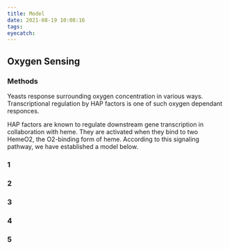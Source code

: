 ```yaml
---
title: Model
date: 2021-08-19 10:08:16
tags:
eyecatch:
---
```


## Oxygen Sensing

### Methods

Yeasts response surrounding oxygen concentration in various ways. Transcriptional regulation by HAP factors is one of such oxygen dependant responces.

HAP factors are known to regulate downstream gene transcription in collaboration with heme. They are activated when they bind to two HemeO2, the O2-binding form of heme.
According to this signaling pathway, we have established a model below. 

### 1
### 2
### 3
### 4
### 5
